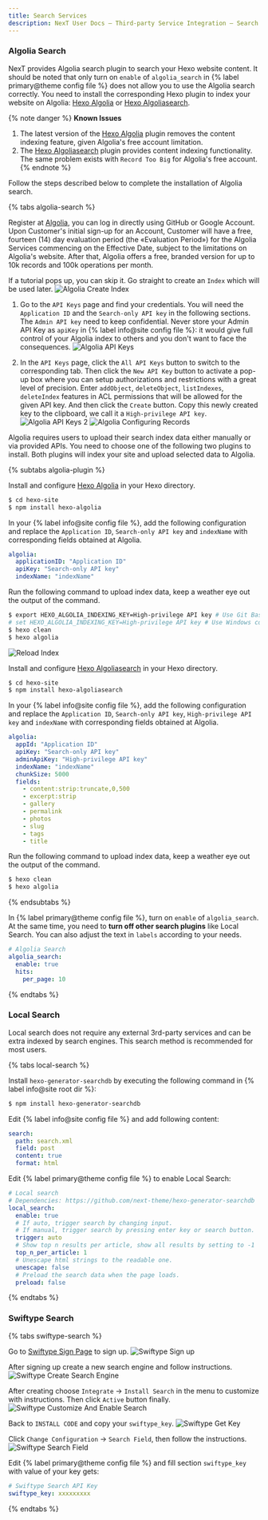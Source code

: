 ```yaml
---
title: Search Services
description: NexT User Docs – Third-party Service Integration – Search Services
---
```


### Algolia Search

NexT provides Algolia search plugin to search your Hexo website content. It should be noted that only turn on `enable` of `algolia_search` in {% label primary@theme config file %} does not allow you to use the Algolia search correctly. You need to install the corresponding Hexo plugin to index your website on Algolia: [Hexo Algolia](https://github.com/oncletom/hexo-algolia) or [Hexo Algoliasearch](https://github.com/LouisBarranqueiro/hexo-algoliasearch).

{% note danger %}
**Known Issues**

1. The latest version of the [Hexo Algolia](https://github.com/oncletom/hexo-algolia) plugin removes the content indexing feature, given Algolia's free account limitation.
2. The [Hexo Algoliasearch](https://github.com/LouisBarranqueiro/hexo-algoliasearch) plugin provides content indexing functionality. The same problem exists with `Record Too Big` for Algolia's free account.
{% endnote %}

Follow the steps described below to complete the installation of Algolia search.

{% tabs algolia-search %}
<!-- tab Registration → -->
Register at [Algolia](https://www.algolia.com), you can log in directly using GitHub or Google Account. Upon Customer's initial sign-up for an Account, Customer will have a free, fourteen (14) day evaluation period (the «Evaluation Period») for the Algolia Services commencing on the Effective Date, subject to the limitations on Algolia's website. After that, Algolia offers a free, branded version for up to 10k records and 100k operations per month.

If a tutorial pops up, you can skip it. Go straight to create an `Index` which will be used later.
![Algolia Create Index](/images/algolia-1.png)
<!-- endtab -->

<!-- tab Algolia Config → -->
1. Go to the `API Keys` page and find your credentials. You will need the `Application ID` and the `Search-only API key` in the following sections. The `Admin API key` need to keep confidential. Never store your Admin API Key as `apiKey` in {% label info@site config file %}: it would give full control of your Algolia index to others and you don't want to face the consequences.
![Algolia API Keys](/images/algolia-2.png)

2. In the `API Keys` page, click the `All API Keys` button to switch to the corresponding tab. Then click the `New API Key` button to activate a pop-up box where you can setup authorizations and restrictions with a great level of precision. Enter `addObject`, `deleteObject`, `listIndexes`, `deleteIndex` features in ACL permissions that will be allowed for the given API key. And then click the `Create` button. Copy this newly created key to the clipboard, we call it a `High-privilege API key`.
![Algolia API Keys 2](/images/algolia-3.png)
![Algolia Configuring Records](/images/algolia-4.png)
<!-- endtab -->

<!-- tab Algolia Plugin → -->
Algolia requires users to upload their search index data either manually or via provided APIs. You need to choose one of the following two plugins to install. Both plugins will index your site and upload selected data to Algolia.

{% subtabs algolia-plugin %}
<!-- tab Hexo Algolia -->
Install and configure [Hexo Algolia](https://github.com/oncletom/hexo-algolia) in your Hexo directory.

```bash
$ cd hexo-site
$ npm install hexo-algolia
```

In your {% label info@site config file %}, add the following configuration and replace the `Application ID`, `Search-only API key` and `indexName` with corresponding fields obtained at Algolia.
```yml hexo/_config.yml
algolia:
  applicationID: "Application ID"
  apiKey: "Search-only API key"
  indexName: "indexName"
```

Run the following command to upload index data, keep a weather eye out the output of the command.

```bash
$ export HEXO_ALGOLIA_INDEXING_KEY=High-privilege API key # Use Git Bash
# set HEXO_ALGOLIA_INDEXING_KEY=High-privilege API key # Use Windows command line
$ hexo clean
$ hexo algolia
```

![Reload Index](/images/algolia-5.png)
<!-- endtab -->
<!-- tab Hexo Algoliasearch -->
Install and configure [Hexo Algoliasearch](https://github.com/LouisBarranqueiro/hexo-algoliasearch) in your Hexo directory.

```bash
$ cd hexo-site
$ npm install hexo-algoliasearch
```

In your {% label info@site config file %}, add the following configuration and replace the `Application ID`, `Search-only API key`, `High-privilege API key` and `indexName` with corresponding fields obtained at Algolia.
```yml hexo/_config.yml
algolia:
  appId: "Application ID"
  apiKey: "Search-only API key"
  adminApiKey: "High-privilege API key"
  indexName: "indexName"
  chunkSize: 5000
  fields:
    - content:strip:truncate,0,500
    - excerpt:strip
    - gallery
    - permalink
    - photos
    - slug
    - tags
    - title
```

Run the following command to upload index data, keep a weather eye out the output of the command.

```bash
$ hexo clean
$ hexo algolia
```
<!-- endtab -->
{% endsubtabs %}

<!-- endtab -->

<!-- tab NexT Config -->
In {% label primary@theme config file %}, turn on `enable` of `algolia_search`. At the same time, you need to **turn off other search plugins** like Local Search. You can also adjust the text in `labels` according to your needs.
```yml next/_config.yml
# Algolia Search
algolia_search:
  enable: true
  hits:
    per_page: 10
```
<!-- endtab -->
{% endtabs %}

### Local Search

Local search does not require any external 3rd-party services and can be extra indexed by search engines. This search method is recommended for most users.

{% tabs local-search %}
<!-- tab Installation → -->
Install `hexo-generator-searchdb` by executing the following command in {% label info@site root dir %}:
```bash
$ npm install hexo-generator-searchdb
```
<!-- endtab -->

<!-- tab Hexo Config → -->
Edit {% label info@site config file %} and add following content:
```yml hexo/_config.yml
search:
  path: search.xml
  field: post
  content: true
  format: html
```
<!-- endtab -->

<!-- tab NexT Config -->
Edit {% label primary@theme config file %} to enable Local Search:
```yml next/_config.yml
# Local search
# Dependencies: https://github.com/next-theme/hexo-generator-searchdb
local_search:
  enable: true
  # If auto, trigger search by changing input.
  # If manual, trigger search by pressing enter key or search button.
  trigger: auto
  # Show top n results per article, show all results by setting to -1
  top_n_per_article: 1
  # Unescape html strings to the readable one.
  unescape: false
  # Preload the search data when the page loads.
  preload: false
```
<!-- endtab -->
{% endtabs %}

### Swiftype Search

{% tabs swiftype-search %}
<!-- tab Sign up → -->
Go to [Swiftype Sign Page](https://swiftype.com/users/sign_up) to sign up.
![Swiftype Sign up](/images/swiftype-1.png)
<!-- endtab -->

<!-- tab Create Search Engine → -->
After signing up create a new search engine and follow instructions.
![Swiftype Create Search Engine](/images/swiftype-2.png)
<!-- endtab -->

<!-- tab Customize and Enable Search → -->
After creating choose `Integrate` → `Install Search` in the menu to customize with instructions. Then click `Active` button finally.
![Swiftype Customize And Enable Search](/images/swiftype-3.png)
<!-- endtab -->

<!-- tab Get Key → -->
Back to `INSTALL CODE` and copy your `swiftype_key`.
![Swiftype Get Key](/images/swiftype-4.png)
<!-- endtab -->

<!-- tab Search Field → -->
Click `Change Configuration` → `Search Field`, then follow the instructions.
![Swiftype Search Field](/images/swiftype-5.png)
<!-- endtab -->

<!-- tab NexT Config -->
Edit {% label primary@theme config file %} and fill section `swiftype_key` with value of your key gets:
```yml next/_config.yml
# Swiftype Search API Key
swiftype_key: xxxxxxxxx
```
<!-- endtab -->
{% endtabs %}
